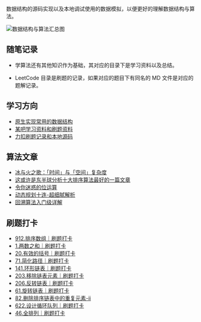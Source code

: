 数据结构的源码实现以及本地调试使用的数据模拟，以便更好的理解数据结构与算法。

![数据结构与算法汇总图](https://raw.githubusercontent.com/haiweilian/algorithm-javascript/master/学习方向/数据结构与算法汇总图.jpg)

## 随笔记录

- 学算法还有其他知识作为基础，其对应的目录下是学习资料以及总结。

- LeetCode 目录是刷题的记录，如果对应的题目下有同名的 MD 文件是对应的题解记录。

## 学习方向

- [原生实现常用的数据结构](https://github.com/haiweilian/algorithm-javascript/tree/master/数据结构)
- [某吧学习资料和刷题资料](https://github.com/haiweilian/algorithm-javascript/tree/master/学习方向)
- [力扣刷题记录和本地源码](https://github.com/haiweilian/algorithm-javascript/tree/master/LeetCode)

## 算法文章

- [冰与火之歌：「时间」与「空间」复杂度](https://www.cxyxiaowu.com/1959.html)
- [这或许是东半球分析十大排序算法最好的一篇文章](https://www.cxyxiaowu.com/725.html)
- [令你迷惑的位运算](https://juejin.cn/post/6900710763657166855)
- [动态规划十连-超细腻解析](https://juejin.cn/post/6937193443953393700)
- [回溯算法入门级详解](https://leetcode-cn.com/problems/permutations/solution/hui-su-suan-fa-python-dai-ma-java-dai-ma-by-liweiw)

## 刷题打卡

- [912.排序数组｜刷题打卡](https://juejin.cn/post/6935819192717279269)
- [1.两数之和｜刷题打卡](https://juejin.cn/post/6935820989678747655)
- [20.有效的括号｜刷题打卡](https://juejin.cn/post/6936061621789949965)
- [71.简化路径｜刷题打卡](https://juejin.cn/post/6936061919925108743)
- [141.环形链表｜刷题打卡](https://juejin.cn/post/6936455578508230670)
- [203.移除链表元素｜刷题打卡](https://juejin.cn/post/6936456009447637023)
- [206.反转链表｜刷题打卡](https://juejin.cn/post/6936828588821839902)
- [61.旋转链表｜刷题打卡](https://juejin.cn/post/6937671805112942606)
- [82.删除排序链表中的重复元素-ii](https://juejin.cn/post/6938026594812297252)
- [622.设计循环队列｜刷题打卡](https://juejin.cn/post/6938765180914368519)
- [46.全排列｜刷题打卡](https://juejin.cn/post/6939055573849767943)
